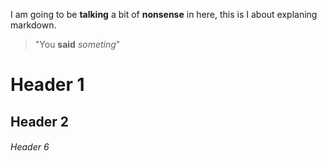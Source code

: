I am going to be __talking__ a bit of **nonsense** in here, this is I about explaning markdown.

>"You **said** _someting_"

# Header 1
## Header 2
###### Header 6


